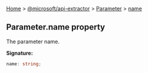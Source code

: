 [Home](./index) &gt; [@microsoft/api-extractor](./api-extractor.md) &gt; [Parameter](./api-extractor.parameter.md) &gt; [name](./api-extractor.parameter.name.md)

## Parameter.name property

The parameter name.

<b>Signature:</b>

```typescript
name: string;
```
